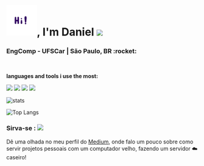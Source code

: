 <h1><img src="/static/icons/hi.gif" height="80px">, I'm Daniel <img src="https://img.icons8.com/fluency/48/000000/funny-zebra.png"/></h1>


<h3>EngComp - UFSCar | São Paulo, BR :rocket:</h3>

<br>

**languages and tools i use the most:**

<code><img height="40" src="https://img.icons8.com/dusk/64/000000/python.png"></code>
<code><img height="40" src="https://img.icons8.com/dusk/64/000000/c-plus-plus.png"></code>
<code><img height="40" src="https://img.icons8.com/dusk/64/000000/docker.png"></code>
<code><img height="40" src="https://img.icons8.com/dusk/64/000000/console.png"></code>


![stats](https://github-readme-stats.vercel.app/api?username=LombardiDaniel&count_private=true&show_icons=true&bg_color=30,e96443,904e95&title_color=fff&text_color=fff)

![Top Langs](https://github-readme-stats.vercel.app/api/top-langs/?username=LombardiDaniel&layout=compact&bg_color=30,e96443,904e95&title_color=fff&text_color=fff)



### Sirva-se : <img height="30" src="https://img.icons8.com/dusk/64/000000/server.png">
Dê uma olhada no meu perfil do [Medium](https://lombardi-daniel-o.medium.com), onde falo um pouco sobre como servir projetos pessoais com um computador velho, fazendo um servidor ☁️ caseiro!
